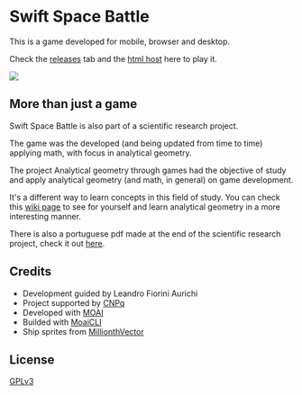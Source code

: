 # Swift Space Battle

This is a game developed for mobile, browser and desktop.

Check the [releases](https://github.com/luanorlandi/Swift-Space-Battle/releases) tab and the [html host](https://luanorlandi.github.io/Swift-Space-Battle/) here to play it.

![](https://github.com/luanorlandi/Swift-Space-Battle/blob/master/wiki/game.gif)

## More than just a game

Swift Space Battle is also part of a scientific research project.

The game was the developed (and being updated from time to time) applying math, with focus in analytical geometry.

The project Analytical geometry through games had the objective of study and apply analytical geometry (and math, in general) on game development.

It's a different way to learn concepts in this field of study. You can check this [wiki page](https://github.com/luanorlandi/Swift-Space-Battle/wiki) to see for yourself and learn analytical geometry in a more interesting manner.

There is also a portuguese pdf made at the end of the scientific research project, check it out [here](https://github.com/luanorlandi/Swift-Space-Battle/blob/master/wiki/A%20geometria%20anal%C3%ADtica%20no%20jogo%20Swift%20Space%20Battle.pdf).

## Credits

- Development guided by Leandro Fiorini Aurichi
- Project supported by [CNPq](http://cnpq.br/)
- Developed with [MOAI](http://getmoai.com/)
- Builded with [MoaiCLI](http://halfnelson.github.io/moaicli/)
- Ship sprites from [MillionthVector](http://millionthvector.blogspot.com.br/)

## License
[GPLv3](https://github.com/luanorlandi/Swift-Space-Battle/blob/master/LICENSE)
